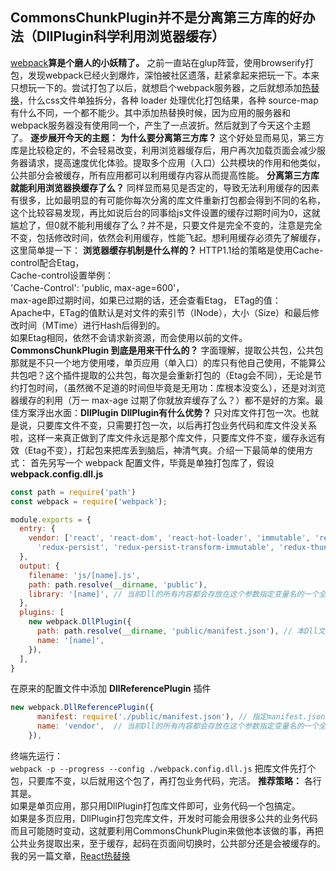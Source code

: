 ## CommonsChunkPlugin并不是分离第三方库的好办法（DllPlugin科学利用浏览器缓存）
[webpack](https://github.com/huanqingli/life-note/blob/master/%E5%89%8D%E7%AB%AF/%E5%85%B6%E4%BB%96%E5%B7%A5%E5%85%B7/webpack.md)**算是个磨人的小妖精了。** 之前一直站在glup阵营，使用browserify打包，发现webpack已经火到爆炸，深怕被社区遗落，赶紧拿起来把玩一下。本来只想玩一下的。尝试打包了以后，就想启个webpack服务器，之后就想添加[热替换](https://github.com/huanqingli/life-note/blob/master/%E5%8E%9F%E5%88%9B%E6%96%87%E7%AB%A0/%E6%8A%80%E6%9C%AF%E7%B1%BB/react-%E7%83%AD%E6%9B%BF%E6%8D%A2.md)，什么css文件单独拆分，各种 loader 处理优化打包结果，各种 source-map 有什么不同，一个都不能少。其中添加热替换时候，因为应用的服务器和webpack服务器没有使用同一个，产生了一点波折。然后就到了今天这个主题了。
**逐步展开今天的主题：**
**为什么要分离第三方库？**
这个好处显而易见，第三方库是比较稳定的，不会轻易改变，利用浏览器缓存后，用户再次加载页面会减少服务器请求，提高速度优化体验。提取多个应用（入口）公共模块的作用和他类似，公共部分会被缓存，所有应用都可以利用缓存内容从而提高性能。
**分离第三方库就能利用浏览器换缓存了么？**
同样显而易见是否定的，导致无法利用缓存的因素有很多，比如最明显的有可能你每次分离的库文件重新打包都会得到不同的名称，这个比较容易发现，再比如说后台的同事给js文件设置的缓存过期时间为0，这就尴尬了，但0就不能利用缓存了么？并不是，只要文件是完全不变的，注意是完全不变，包括修改时间，依然会利用缓存，性能飞起。想利用缓存必须先了解缓存，这里简单提一下：
**浏览器缓存机制是什么样的？**
HTTP1.1给的策略是使用Cache-control配合Etag，  
Cache-control设置举例：  
'Cache-Control': 'public, max-age=600'，  
max-age即过期时间，如果已过期的话，还会查看Etag，
ETag的值：  
Apache中，ETag的值默认是对文件的索引节（INode），大小（Size）和最后修改时间（MTime）进行Hash后得到的。  
如果Etag相同，依然不会请求新资源，而会使用以前的文件。
**CommonsChunkPlugin 到底是用来干什么的？**
字面理解，提取公共包，公共包那就是不只一个地方使用喽，单页应用（单入口）的库只有他自己使用，不能算公共包吧？这个插件提取的公共包，每次是会重新打包的（Etag会不同），无论是节约打包时间，（虽然微不足道的时间但毕竟是无用功：库根本没变么），还是对浏览器缓存的利用（万一 max-age 过期了你就放弃缓存了么？）都不是好的方案。最佳方案浮出水面：**DllPlugin**
**DllPlugin有什么优势？**
只对库文件打包一次。也就是说，只要库文件不变，只需要打包一次，以后再打包业务代码和库文件没关系啦，这样一来真正做到了库文件永远是那个库文件，只要库文件不变，缓存永远有效（Etag不变），打起包来把库丢到脑后，神清气爽。介绍一下最简单的使用方式：
首先另写一个 webpack 配置文件，毕竟是单独打包库了，假设 **webpack.config.dll.js**
```javascript
const path = require('path')
const webpack = require('webpack');

module.exports = {
  entry: {
    vendor: ['react', 'react-dom', 'react-hot-loader', 'immutable', 'redux', 'react-redux', 'react-router-dom', 'redux-logger',
      'redux-persist', 'redux-persist-transform-immutable', 'redux-thunk'],
  },
  output: {
    filename: 'js/[name].js',
    path: path.resolve(__dirname, 'public'),
    library: '[name]', // 当前Dll的所有内容都会存放在这个参数指定变量名的一个全局变量下，注意与DllPlugin的name参数保持一致
  },
  plugins: [
    new webpack.DllPlugin({
      path: path.resolve(__dirname, 'public/manifest.json'), // 本Dll文件中各模块的索引，供DllReferencePlugin读取使用
      name: '[name]',
    }),
  ],
}
```
在原来的配置文件中添加 **DllReferencePlugin** 插件
```javascript
new webpack.DllReferencePlugin({
      manifest: require('./public/manifest.json'), // 指定manifest.json
      name: 'vendor',  // 当前Dll的所有内容都会存放在这个参数指定变量名的一个全局变量下，注意与DllPlugin的name参数保持一致
    }),
```
终端先运行：  
`webpack -p --progress --config ./webpack.config.dll.js`
把库文件先打个包，只要库不变，以后就用这个包了，再打包业务代码，完活。
**推荐策略：**
各行其是。  
如果是单页应用，那只用DllPlugin打包库文件即可，业务代码一个包搞定。  
如果是多页应用，DllPlugin打包完库文件，开发时可能会用很多公共的业务代码而且可能随时变动，这就要利用CommonsChunkPlugin来做他本该做的事，再把公共业务提取出来，至于缓存，起码在页面间切换时，公共部分还是会被缓存的。
我的另一篇文章，[React热替换](https://github.com/huanqingli/life-note/blob/master/%E5%8E%9F%E5%88%9B%E6%96%87%E7%AB%A0/%E6%8A%80%E6%9C%AF%E7%B1%BB/react-%E7%83%AD%E6%9B%BF%E6%8D%A2.md)
